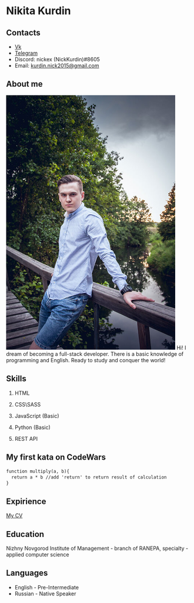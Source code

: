 # Nikita Kurdin

## Contacts
* [Vk](https://vk.com/nikkurdin)
* [Telegram](https://t.me/kurdin_nick)
* Discord: nickex (NickKurdin)#8605
* Email: kurdin.nick2015@gmail.com

## About me
![](/avatar.jpg "It's me")
Hi! I dream of becoming a full-stack developer. There is a basic knowledge of programming and English. Ready to study and conquer the world!

## Skills
1. HTML

2. CSS\SASS

3. JavaScript (Basic)

4. Python (Basic)

5. REST API

## My first kata on CodeWars
```
function multiply(a, b){
  return a * b //add 'return' to return result of calculation
}
```

## Expirience
[My CV](https://NickKurdin.github.io/rsschool-cv/cv)

## Education
Nizhny Novgorod Institute of Management - branch of RANEPA, specialty - applied computer science

## Languages
* English - Pre-Intermediate
* Russian - Native Speaker